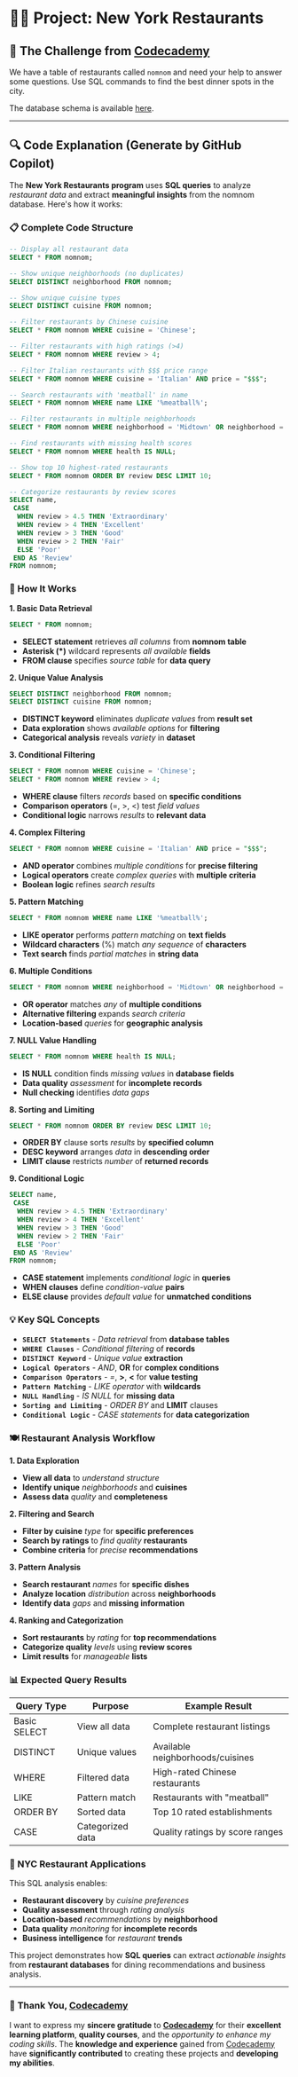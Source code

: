 # 👨‍💻 Project: New York Restaurants

## 🎯 The Challenge from [Codecademy](http://www.codecademy.com/)

We have a table of restaurants called `nomnom` and need your help to answer some questions. Use SQL commands to find the best dinner spots in the city.

The database schema is available [here](https://www.codecademy.com/journeys/computer-science/paths/cscj-22-databases/tracks/cscj-22-working-with-databases/modules/wdcp-22-what-can-i-do-with-a-database-77f195cc-06a4-457a-9db4-6f697f303f0e/projects/learn_sql_query_table-1).

---

## 🔍 **Code Explanation (Generate by GitHub Copilot)**

The **New York Restaurants program** uses **SQL queries** to analyze *restaurant data* and extract **meaningful insights** from the nomnom database. Here's how it works:

### **📋 Complete Code Structure**

```sql
-- Display all restaurant data
SELECT * FROM nomnom;

-- Show unique neighborhoods (no duplicates)
SELECT DISTINCT neighborhood FROM nomnom;

-- Show unique cuisine types
SELECT DISTINCT cuisine FROM nomnom;

-- Filter restaurants by Chinese cuisine
SELECT * FROM nomnom WHERE cuisine = 'Chinese';

-- Filter restaurants with high ratings (>4)
SELECT * FROM nomnom WHERE review > 4;

-- Filter Italian restaurants with $$$ price range
SELECT * FROM nomnom WHERE cuisine = 'Italian' AND price = "$$$";

-- Search restaurants with 'meatball' in name
SELECT * FROM nomnom WHERE name LIKE '%meatball%';

-- Filter restaurants in multiple neighborhoods
SELECT * FROM nomnom WHERE neighborhood = 'Midtown' OR neighborhood = 'Downtown' OR neighborhood = 'Chinatown'; 

-- Find restaurants with missing health scores
SELECT * FROM nomnom WHERE health IS NULL;

-- Show top 10 highest-rated restaurants
SELECT * FROM nomnom ORDER BY review DESC LIMIT 10;

-- Categorize restaurants by review scores
SELECT name,
 CASE
  WHEN review > 4.5 THEN 'Extraordinary'
  WHEN review > 4 THEN 'Excellent'
  WHEN review > 3 THEN 'Good'
  WHEN review > 2 THEN 'Fair'
  ELSE 'Poor'
 END AS 'Review'
FROM nomnom;
```

### **🎯 How It Works**

**1. Basic Data Retrieval**
```sql
SELECT * FROM nomnom;
```
- **SELECT statement** retrieves *all columns* from **nomnom table**
- **Asterisk (*)** wildcard represents *all available* **fields**
- **FROM clause** specifies *source table* for **data query**

**2. Unique Value Analysis**
```sql
SELECT DISTINCT neighborhood FROM nomnom;
SELECT DISTINCT cuisine FROM nomnom;
```
- **DISTINCT keyword** eliminates *duplicate values* from **result set**
- **Data exploration** shows *available options* for **filtering**
- **Categorical analysis** reveals *variety* in **dataset**

**3. Conditional Filtering**
```sql
SELECT * FROM nomnom WHERE cuisine = 'Chinese';
SELECT * FROM nomnom WHERE review > 4;
```
- **WHERE clause** filters *records* based on **specific conditions**
- **Comparison operators** (=, >, <) test *field values*
- **Conditional logic** narrows *results* to **relevant data**

**4. Complex Filtering**
```sql
SELECT * FROM nomnom WHERE cuisine = 'Italian' AND price = "$$$";
```
- **AND operator** combines *multiple conditions* for **precise filtering**
- **Logical operators** create *complex queries* with **multiple criteria**
- **Boolean logic** refines *search results*

**5. Pattern Matching**
```sql
SELECT * FROM nomnom WHERE name LIKE '%meatball%';
```
- **LIKE operator** performs *pattern matching* on **text fields**
- **Wildcard characters** (%) match *any sequence* of **characters**
- **Text search** finds *partial matches* in **string data**

**6. Multiple Conditions**
```sql
SELECT * FROM nomnom WHERE neighborhood = 'Midtown' OR neighborhood = 'Downtown' OR neighborhood = 'Chinatown';
```
- **OR operator** matches *any* of **multiple conditions**
- **Alternative filtering** expands *search criteria*
- **Location-based** *queries* for **geographic analysis**

**7. NULL Value Handling**
```sql
SELECT * FROM nomnom WHERE health IS NULL;
```
- **IS NULL** condition finds *missing values* in **database fields**
- **Data quality** *assessment* for **incomplete records**
- **Null checking** identifies *data gaps*

**8. Sorting and Limiting**
```sql
SELECT * FROM nomnom ORDER BY review DESC LIMIT 10;
```
- **ORDER BY** clause sorts *results* by **specified column**
- **DESC keyword** arranges *data* in **descending order**
- **LIMIT clause** restricts *number* of **returned records**

**9. Conditional Logic**
```sql
SELECT name,
 CASE
  WHEN review > 4.5 THEN 'Extraordinary'
  WHEN review > 4 THEN 'Excellent'
  WHEN review > 3 THEN 'Good'
  WHEN review > 2 THEN 'Fair'
  ELSE 'Poor'
 END AS 'Review'
FROM nomnom;
```
- **CASE statement** implements *conditional logic* in **queries**
- **WHEN clauses** define *condition-value* **pairs**
- **ELSE clause** provides *default value* for **unmatched conditions**

### **💡 Key SQL Concepts**

- **`SELECT Statements`** - *Data retrieval* from **database tables**
- **`WHERE Clauses`** - *Conditional filtering* of **records**
- **`DISTINCT Keyword`** - *Unique value* **extraction**
- **`Logical Operators`** - *AND*, **OR** for **complex conditions**
- **`Comparison Operators`** - *=*, **>**, **<** for **value testing**
- **`Pattern Matching`** - *LIKE operator* with **wildcards**
- **`NULL Handling`** - *IS NULL* for **missing data**
- **`Sorting and Limiting`** - *ORDER BY* and **LIMIT** clauses
- **`Conditional Logic`** - *CASE statements* for **data categorization**

### **🍽️ Restaurant Analysis Workflow**

**1. Data Exploration**
- **View all data** to *understand structure*
- **Identify unique** *neighborhoods* and **cuisines**
- **Assess data** *quality* and **completeness**

**2. Filtering and Search**
- **Filter by cuisine** *type* for **specific preferences**
- **Search by ratings** to *find quality* **restaurants**
- **Combine criteria** for *precise* **recommendations**

**3. Pattern Analysis**
- **Search restaurant** *names* for **specific dishes**
- **Analyze location** *distribution* across **neighborhoods**
- **Identify data** *gaps* and **missing information**

**4. Ranking and Categorization**
- **Sort restaurants** by *rating* for **top recommendations**
- **Categorize quality** *levels* using **review scores**
- **Limit results** for *manageable* **lists**

### **📊 Expected Query Results**

| Query Type | Purpose | Example Result |
|------------|---------|----------------|
| Basic SELECT | View all data | Complete restaurant listings |
| DISTINCT | Unique values | Available neighborhoods/cuisines |
| WHERE | Filtered data | High-rated Chinese restaurants |
| LIKE | Pattern match | Restaurants with "meatball" |
| ORDER BY | Sorted data | Top 10 rated establishments |
| CASE | Categorized data | Quality ratings by score ranges |

### **🗽 NYC Restaurant Applications**

This SQL analysis enables:
- **Restaurant discovery** by *cuisine preferences*
- **Quality assessment** through *rating analysis*
- **Location-based** *recommendations* by **neighborhood**
- **Data quality** *monitoring* for **incomplete records**
- **Business intelligence** for *restaurant* **trends**

This project demonstrates how **SQL queries** can extract *actionable insights* from **restaurant databases** for dining recommendations and business analysis.

---

### 🙏 **Thank You, [Codecademy](https://www.codecademy.com/)**

I want to express my **sincere gratitude** to [**Codecademy**](https://www.codecademy.com/) for their **excellent learning platform**, **quality courses**, and the *opportunity to enhance my coding skills*. The **knowledge and experience** gained from [Codecademy](https://www.codecademy.com/) have **significantly contributed** to creating these projects and **developing my abilities**.

